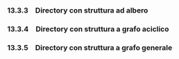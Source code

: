 ### 13.3.3 Directory con struttura ad albero
### 13.3.4 Directory con struttura a grafo aciclico
### 13.3.5 Directory con struttura a grafo generale